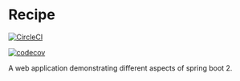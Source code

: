 # Recipe

[![CircleCI](https://circleci.com/gh/Rashid-007/recipe.svg?style=svg)](https://circleci.com/gh/Rashid-007/recipe)

[![codecov](https://codecov.io/gh/Rashid-007/recipe/branch/master/graph/badge.svg)](https://codecov.io/gh/Rashid-007/recipe)

A web application demonstrating different aspects of spring boot 2.
